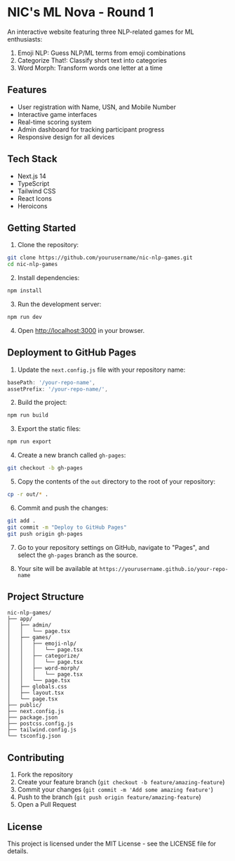 # NIC's ML Nova - Round 1

An interactive website featuring three NLP-related games for ML enthusiasts:
1. Emoji NLP: Guess NLP/ML terms from emoji combinations
2. Categorize That!: Classify short text into categories
3. Word Morph: Transform words one letter at a time

## Features

- User registration with Name, USN, and Mobile Number
- Interactive game interfaces
- Real-time scoring system
- Admin dashboard for tracking participant progress
- Responsive design for all devices

## Tech Stack

- Next.js 14
- TypeScript
- Tailwind CSS
- React Icons
- Heroicons

## Getting Started

1. Clone the repository:
```bash
git clone https://github.com/yourusername/nic-nlp-games.git
cd nic-nlp-games
```

2. Install dependencies:
```bash
npm install
```

3. Run the development server:
```bash
npm run dev
```

4. Open [http://localhost:3000](http://localhost:3000) in your browser.

## Deployment to GitHub Pages

1. Update the `next.config.js` file with your repository name:
```javascript
basePath: '/your-repo-name',
assetPrefix: '/your-repo-name/',
```

2. Build the project:
```bash
npm run build
```

3. Export the static files:
```bash
npm run export
```

4. Create a new branch called `gh-pages`:
```bash
git checkout -b gh-pages
```

5. Copy the contents of the `out` directory to the root of your repository:
```bash
cp -r out/* .
```

6. Commit and push the changes:
```bash
git add .
git commit -m "Deploy to GitHub Pages"
git push origin gh-pages
```

7. Go to your repository settings on GitHub, navigate to "Pages", and select the `gh-pages` branch as the source.

8. Your site will be available at `https://yourusername.github.io/your-repo-name`

## Project Structure

```
nic-nlp-games/
├── app/
│   ├── admin/
│   │   └── page.tsx
│   ├── games/
│   │   ├── emoji-nlp/
│   │   │   └── page.tsx
│   │   ├── categorize/
│   │   │   └── page.tsx
│   │   ├── word-morph/
│   │   │   └── page.tsx
│   │   └── page.tsx
│   ├── globals.css
│   ├── layout.tsx
│   └── page.tsx
├── public/
├── next.config.js
├── package.json
├── postcss.config.js
├── tailwind.config.js
└── tsconfig.json
```

## Contributing

1. Fork the repository
2. Create your feature branch (`git checkout -b feature/amazing-feature`)
3. Commit your changes (`git commit -m 'Add some amazing feature'`)
4. Push to the branch (`git push origin feature/amazing-feature`)
5. Open a Pull Request

## License

This project is licensed under the MIT License - see the LICENSE file for details. 